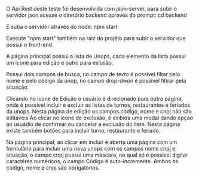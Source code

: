 
O Api Rest deste teste foi desenvolvida com json-server, para subir o servidor json acesse o diretório backend 
apravés do prompt: cd backend 

E suba o servidor através do node: npm start

Execute "npm start" também na raiz do projéto para subir o servidor que possui o front-end.

A página principal possui a lista de Unops, cada elemento da lista possui um ícone para edição e outro para exlusão.

Possui dois campos de busca, no campo de texto é possível filtar pelo nome e pelo código da unop, no campo
drop-dwon é possível filtrar pela situação.

Clicando no ícone de Edição o usuário é direcionado para outra página, onde é possível incluir e excluir as listas de turnos, restaurantes e feriados da unops. Nesta página de edição os campos código, nome e cnpj não são editáveis.Ao clicar no ícone de exclusão, é exibida uma modal dando opção ao usuádio de confirmar ou cancelar a exclusão do ítem. Nesta página existe também botões para incluir turno, restaurante e feriado.

Na página principal, ao clicar em incluir é aberta uma página com um formulário para incluir uma nova unops com os campos nome cnpj e situação, o campo cnpj pussui uma máscara, no qual só é possível digitar caractéres numéricos, o campo Código é auto-incremente. Ambos os código, nome e cnpj são obrigatórios. 





